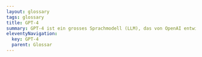 ```yaml
---
layout: glossary
tags: glossary
title: GPT-4
summary: GPT-4 ist ein grosses Sprachmodell (LLM), das von OpenAI entwickelt wurde. Es ist das vierte Modell in der [GPT-Serie](/glossar/gpt/) und ist deutlich leistungsfähiger als seine Vorgänger. GPT-4 ist mit einem Datensatz von 175 Milliarden Wörtern trainiert und kann Text generieren, Sprachen übersetzen, verschiedene Arten von kreativen Inhalten schreiben und Fragen auf informative Weise beantworten.
eleventyNavigation:
  key: GPT-4
  parent: Glossar
---
```

